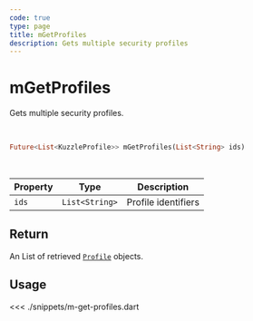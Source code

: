 ```yaml
---
code: true
type: page
title: mGetProfiles
description: Gets multiple security profiles
---
```


# mGetProfiles

Gets multiple security profiles.

<br />

```dart
Future<List<KuzzleProfile>> mGetProfiles(List<String> ids)
```

<br />

| Property | Type | Description |
|--- |--- |--- |
| `ids` | `List<String>` | Profile identifiers |

## Return

An List of retrieved [`Profile`](/sdk/dart/2/core-classes/profile/introduction) objects.

## Usage

<<< ./snippets/m-get-profiles.dart
